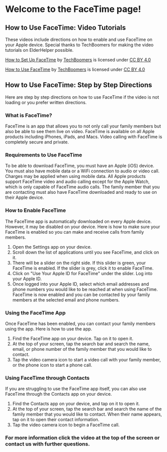 # Welcome to the FaceTime page!

## How to Use FaceTime: Video Tutorials
These videos include directions on how to enable and use FaceTime on your Apple device. Special thanks to TechBoomers for making the video tutorials on ElderHelper possible.

[How to Set Up FaceTime](https://www.youtube.com/watch?time_continue=58&v=I4fKtBl3R6U&feature=emb_title) by [TechBoomers](https://techboomers.com/) is licensed under [CC BY 4.0](https://creativecommons.org/licenses/by-nc/4.0/)

[How to Use FaceTime](https://www.youtube.com/watch?time_continue=1&v=TXLZ-egtIe0&feature=emb_title) by [TechBoomers](https://techboomers.com/) is licensed under [CC BY 4.0](https://creativecommons.org/licenses/by-nc/4.0/)

## How to Use FaceTime: Step by Step Directions
Here are step by step directions on how to use FaceTime if the video is not loading or you prefer written directions.

### What is FaceTime?
FaceTime is an app that allows you to not only call your family members but also be able to see them live on video. 
FaceTime is available on all Apple products including iPhones, iPads, and Macs.
Video calling with FaceTime is completely secure and private.

### Requirements to Use FaceTime
To be able to download FaceTime, you must have an Apple (iOS) device.
You must also have mobile data or a WiFi connection to audio or video call. Charges may be applied when using mobile data.
All Apple products support FaceTime video and audio calling except for the Apple Watch, which is only capable of FaceTime audio calls.
The family member that you are contacting must also have FaceTime downloaded and ready to use on their Apple device.

### How to Enable FaceTime
The FaceTime app is automatically downloaded on every Apple device. However, it may be disabled on your device. Here is how to make sure your FaceTime is enabled so you can make and receive calls from family members.
1. Open the Settings app on your device.
2. Scroll down the list of applications until you see FaceTime, and click on it. 
3. There will be a slider on the right side. If this slider is green, your FaceTime is enabled. If the slider is grey, click it to enable FaceTime.
4. Click on "Use Your Apple ID for FaceTime" under the slider. Log into your Apple ID.
5. Once logged into your Apple ID, select which email addresses and phone numbers you would like to be reached at when using FaceTime.
FaceTime is now enabled and you can be contacted by your family members at the selected email and phone numbers.

### Using the FaceTime App
Once FaceTime has been enabled, you can contact your family members using the app. Here is how to use the app.
1. Find the FaceTime app on your device. Tap on it to open it.
2. At the top of your screen, tap the search bar and search the name, email, or phone number of the family member that you would like to contact.
3. Tap the video camera icon to start a video call with your family member, or the phone icon to start a phone call. 

### Using FaceTime through Contacts
If you are struggling to use the FaceTime app itself, you can also use FaceTime through the Contacts app on your device.
1. Find the Contacts app on your device, and tap on it to open it.
2. At the top of your screen, tap the search bar and search the name of the family member that you would like to contact. When their name appears, tap on it to open their contact information.
3. Tap the video camera icon to begin a FaceTime call. 

### For more information click the video at the top of the screen or contact us with further questions.

